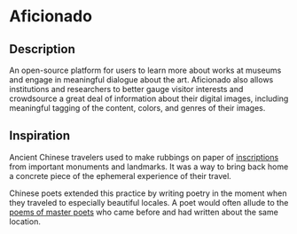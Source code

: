 Aficionado
==========

Description
-----------
An open-source platform for users to learn more about works at museums and engage in meaningful dialogue about the art. Aficionado also allows institutions and researchers to better gauge visitor interests and crowdsource a great deal of information about their digital images, including meaningful tagging of the content, colors, and genres of their images.

Inspiration
-----------
Ancient Chinese travelers used to make rubbings on paper of [inscriptions](http://www.lib.berkeley.edu/EAL/stone/rubbings.html) from important monuments and landmarks.
It was a way to bring back home a concrete piece of the ephemeral experience of their travel. 

Chinese poets extended this practice by writing poetry in the moment when they traveled to especially beautiful locales. A poet would often allude to the [poems of master poets](https://www.britishmuseum.org/explore/highlights/highlight_objects/asia/r/mountain_inscription_rubbing.aspx) who came before and had written about the same location.
